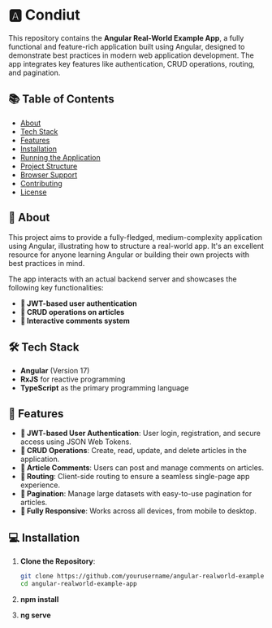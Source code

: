 # 🅰️ Condiut

This repository contains the **Angular Real-World Example App**, a fully functional and feature-rich application built using Angular, designed to demonstrate best practices in modern web application development. The app integrates key features like authentication, CRUD operations, routing, and pagination.

## 📚 Table of Contents
- [About](#about)
- [Tech Stack](#tech-stack)
- [Features](#features)
- [Installation](#installation)
- [Running the Application](#running-the-application)
- [Project Structure](#project-structure)
- [Browser Support](#browser-support)
- [Contributing](#contributing)
- [License](#license)

## 📖 About

This project aims to provide a fully-fledged, medium-complexity application using Angular, illustrating how to structure a real-world app. It's an excellent resource for anyone learning Angular or building their own projects with best practices in mind.

The app interacts with an actual backend server and showcases the following key functionalities:
- **🔐 JWT-based user authentication**
- **📝 CRUD operations on articles**
- **💬 Interactive comments system**

## 🛠️ Tech Stack

- **Angular** (Version 17)
- **RxJS** for reactive programming
- **TypeScript** as the primary programming language

## 🌟 Features

- **🔐 JWT-based User Authentication**: User login, registration, and secure access using JSON Web Tokens.
- **📝 CRUD Operations**: Create, read, update, and delete articles in the application.
- **💬 Article Comments**: Users can post and manage comments on articles.
- **🚦 Routing**: Client-side routing to ensure a seamless single-page app experience.
- **📃 Pagination**: Manage large datasets with easy-to-use pagination for articles.
- **📱 Fully Responsive**: Works across all devices, from mobile to desktop.

## 💻 Installation

1. **Clone the Repository**:

   ```bash
   git clone https://github.com/yourusername/angular-realworld-example-app.git
   cd angular-realworld-example-app

2. **npm install**

3. **ng serve**


